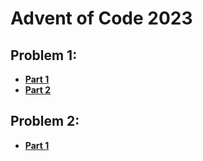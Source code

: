 # Advent of Code 2023

## Problem 1:
* [**Part 1**](https://github.com/Kelisei/aoc_2023/blob/master/src/Problem1.java)
* [**Part 2**](https://github.com/Kelisei/aoc_2023/blob/master/src/Problem1_pt2.java)
## Problem 2:
* [**Part 1**](https://github.com/Kelisei/aoc_2023/blob/master/src/Problem2.java)
